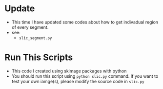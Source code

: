 # Update
- This time I have updated some codes about how to get indivadual region of every segment.
- see:
  * `slic_segment.py`

# Run This Scripts
- This code I created using skimage packages with python
- You should run this script using `python slic.py` command. If you want to test your own iamge(s), please modify the source code in `slic.py`
